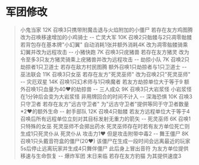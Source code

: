 # 军团修改

> 小鬼当家 12K
召唤3只携带附魔击退与火焰附加的小僵尸
若存在友方鸡图腾
改为召唤移速增加的小鸡骑士
--
> 亡灵大军 10K
召唤2只骷髅与2只凋零骷髅
若背包存在基本牌"小幻翼" 自动消耗1张并额外消耗4K
改为凋零骷髅骑乘幻翼并改为远程攻击
--
> 小猪快跑 7K
召唤3只疣猪兽
若存在友方猪灵
改为令至多3只友方猪灵骑乘上疣猪兽并改为远程攻击
--
> 劫掠小队 7K
召唤2只劫掠者1只卫道士
若存在敌方村民图腾
额外召唤1只劫掠者与1只卫道士
--
> 巫法联会 11K
召唤3只女巫
若存在友方"死灵巫师"
改为召唤2只"死灵巫师"
--
> 灾厄双星 14K
召唤1只幻术师与1只唤魔者
若友方劫掠单位大于等于9
额外召唤1只血量为40♥的劫掠兽
--
> 三人成众 9K
召唤3只大岩浆怪
小岩浆怪在1分钟后会变为大岩浆怪
非用牌回合的时间不计入
--
> 深海恐惧 10K
召唤3只守卫者
若存在友方"远古守卫者"
为"远古守卫者"提供等同于守卫者数量*2♥的额外生命
--
> 射手部队 12K
召唤4只骷髅
若友方远程单位大于等于4
召唤后所有远程单位立刻对其目标发射无重力的箭矢
--
> 死灵巫师 6K
召唤1只特殊的女巫
死灵巫师不会掷出药水
死灵巫师存在时若有友方单位死亡则生成1只死灵仆从
死灵仆从
攻击力1♥ 但是攻击附带中毒2
--
> 舞王僵尸 8K
召唤1只头戴音符盒的僵尸(20♥)
该僵尸在生成一段时间会远离最近的玩家
5s后停止远离玩家并生成4只舞伴僵尸
此后身上冒出音符 为友方单位提供移速与生命恢复
--
> 爆炸军团 末日来临
若存在友方豹猫 为其提供速度3